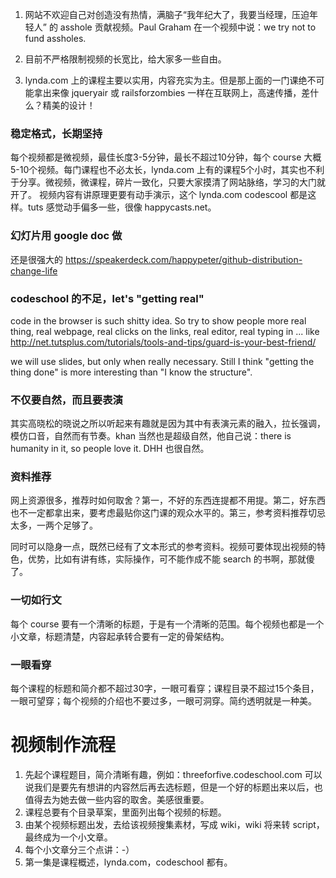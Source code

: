 1. 网站不欢迎自己对创造没有热情，满脑子“我年纪大了，我要当经理，压迫年轻人” 的 asshole 贡献视频。Paul Graham 在一个视频中说：we try not to fund assholes.

1. 目前不严格限制视频的长宽比，给大家多一些自由。

1. lynda.com 上的课程主要以实用，内容充实为主。但是那上面的一门课绝不可能拿出来像 jqueryair 或 railsforzombies 一样在互联网上，高速传播，差什么？精美的设计！


### 稳定格式，长期坚持

每个视频都是微视频，最佳长度3-5分钟，最长不超过10分钟，每个 course 大概5-10个视频。每门课程也不必太长，lynda.com 上有的课程5个小时，其实也不利于分享。微视频，微课程，碎片一致化，只要大家摸清了网站脉络，学习的大门就开了。
视频内容有讲原理更要有动手演示，这个 lynda.com codescool 都是这样。tuts 感觉动手偏多一些，很像 happycasts.net。

### 幻灯片用 google doc 做

还是很强大的
https://speakerdeck.com/happypeter/github-distribution-change-life

### codeschool 的不足，let's "getting real"

code in the browser is such shitty idea. So try to show people more real thing, real webpage, real clicks on the links, real editor, real typing in ... like http://net.tutsplus.com/tutorials/tools-and-tips/guard-is-your-best-friend/

we will use slides, but only when really necessary. Still I think "getting the thing done" is more interesting than "I know the structure".
### 不仅要自然，而且要表演

其实高晓松的晓说之所以听起来有趣就是因为其中有表演元素的融入，拉长强调，模仿口音，自然而有节奏。khan 当然也是超级自然，他自己说：there is humanity in it, so people love it. DHH 也很自然。

### 资料推荐
网上资源很多，推荐时如何取舍？第一，不好的东西连提都不用提。第二，好东西也不一定都拿出来，要考虑最贴你这门课的观众水平的。第三，参考资料推荐切忌太多，一两个足够了。

同时可以隐身一点，既然已经有了文本形式的参考资料。视频可要体现出视频的特色，优势，比如有讲有练，实际操作，可不能作成不能 search 的书啊，那就傻了。

### 一切如行文

每个 course 要有一个清晰的标题，于是有一个清晰的范围。每个视频也都是一个小文章，标题清楚，内容起承转合要有一定的骨架结构。

### 一眼看穿

每个课程的标题和简介都不超过30字，一眼可看穿；课程目录不超过15个条目，一眼可望穿；每个视频的介绍也不要过多，一眼可洞穿。简约透明就是一种美。

# 视频制作流程

1. 先起个课程题目，简介清晰有趣，例如：threeforfive.codeschool.com 可以说我们是要先有想讲的内容然后再去选标题，但是一个好的标题出来以后，也值得去为她去做一些内容的取舍。美感很重要。
2. 课程总要有个目录草案，里面列出每个视频的标题。
3. 由某个视频标题出发，去给该视频搜集素材，写成 wiki，wiki 将来转 script，最终成为一个小文章。
4. 每个小文章分三个点讲：-）
4. 第一集是课程概述，lynda.com，codeschool 都有。
